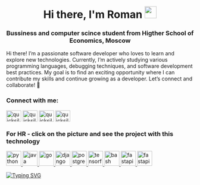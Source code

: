 <h1 align="center">Hi there, I'm Roman
<img src="https://github.com/blackcater/blackcater/raw/main/images/Hi.gif" height="32"/></h1>
<h3 align="center">Bussiness and computer scince student from Higther School of Economics, Moscow</h3>

Hi there! I’m a passionate software developer who loves to learn and explore new technologies. Currently, I’m actively studying various programming languages, debugging techniques, and software development best practices. My goal is to find an exciting opportunity where I can contribute my skills and continue growing as a developer. Let’s connect and collaborate! 🚀

<h3 align="left">Connect with me:</h3>
<p align="left">
<a href="https://discordapp.com/users/697279657820684388" target="blank"><img align="center" src="https://github.com/QuickSilver-1/logo/blob/main/discord-icon-svgrepo-com.svg" alt="quicksilver11111" height="30" width="40" /></a>
<a href="https://t.me/Quicksilver11111" target="blank"><img align="center" src="https://upload.wikimedia.org/wikipedia/commons/8/83/Telegram_2019_Logo.svg" alt="quicksilver11111" height="30" width="40" /></a>
<a href="https://vk.com/id221914113" target="blank"><img align="center" src="https://upload.wikimedia.org/wikipedia/commons/2/21/VK.com-logo.svg" alt="quicksilver11111" height="30" width="40" /></a>
<a href="https://www.instagram.com/_roman_prusakov_/" target="blank"><img align="center" src="https://upload.wikimedia.org/wikipedia/commons/9/95/Instagram_logo_2022.svg" alt="quicksilver11111" height="30" width="40" /></a>
</p>


<h3 align="left">For HR - click on the picture and see the project with this technology</h3>
<p align="left"> 
<a href="https://github.com/QuickSilver-1/BOT" target="_blank" rel="noreferrer"> <img src="https://upload.wikimedia.org/wikipedia/commons/c/c3/Python-logo-notext.svg" alt="python" width="40" height="40"/> </a> 
<a href="https://github.com/QuickSilver-1/BigInt" target="_blank" rel="noreferrer"> <img src="https://upload.wikimedia.org/wikipedia/ru/3/39/Java_logo.svg" alt="java" width="40" height="40"/> </a><a href="https://github.com/QuickSilver-1/goGame" target="_blank" rel="noreferrer"> <img src="https://upload.wikimedia.org/wikipedia/commons/0/05/Go_Logo_Blue.svg" alt="go" width="40" height="40"/> </a>
<a href="https://github.com/QuickSilver-1/Django-fridge" target="_blank" rel="noreferrer"> <img src="https://github.com/QuickSilver-1/logo/blob/main/django-icon-svgrepo-com.svg" alt="django" width="40" height="40"/> </a>
<a href="https://github.com/QuickSilver-1/Hacaton/blob/main/bot.py" target="_blank" rel="noreferrer"> <img src="https://upload.wikimedia.org/wikipedia/commons/2/29/Postgresql_elephant.svg" alt="postgresql" width="40" height="40"/> </a>
<a href="https://github.com/QuickSilver-1/NN-python-main" target="_blank" rel="noreferrer"> <img src="https://upload.wikimedia.org/wikipedia/commons/2/2d/Tensorflow_logo.svg" alt="tensorflow" width="40" height="40"/> </a>
<a href="https://github.com/QuickSilver-1/tp_prusakov234" target="_blank" rel="noreferrer"> <img src="https://upload.wikimedia.org/wikipedia/commons/4/4b/Bash_Logo_Colored.svg" alt="bash" width="40" height="40"/> </a>
<a href="https://github.com/QuickSilver-1/BOT" target="_blank" rel="noreferrer"> <img src="https://github.com/QuickSilver-1/logo/blob/main/fastapi-1.svg" alt="fastapi" width="40" height="40"/> </a>
<a href="https://github.com/QuickSilver-1/Hacaton/blob/main/bot.py" target="_blank" rel="noreferrer"> <img src="https://github.com/QuickSilver-1/logo/blob/main/sql-database-generic-svgrepo-com.svg" alt="fastapi" width="40" height="40"/> </a>
</p>

[![Typing SVG](https://readme-typing-svg.herokuapp.com?color=%2336BCF7&lines=Don't+worry+be+happy)](https://git.io/typing-svg)
